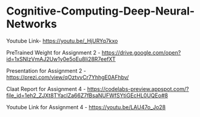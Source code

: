 # Cognitive-Computing-Deep-Neural-Networks

Youtube Link- https://youtu.be/_HjURYq7kxo 

PreTrained Weight for Assignment 2 - https://drive.google.com/open?id=1xSNIzVmAJ2Uw1y0e5oEu8Ii28R7eefXT

Presentation for Assignment 2 - https://prezi.com/view/qOztvvCr7YhhgE0AFhbv/

Claat Report for Assignment 4 - https://codelabs-preview.appspot.com/?file_id=1eh2_ZJXt8TYaclZa66Z7fBsaNUFWfSYtiGEcHL0UQEo#8

Youtube Link for Assignment 4 - https://youtu.be/LAU47o_Jo28






